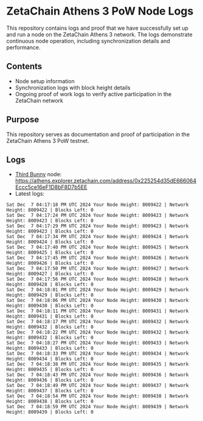 # ZetaChain Athens 3 PoW Node Logs
This repository contains logs and proof that we have successfully set up and run a node on the ZetaChain Athens 3 network. The logs demonstrate continuous node operation, including synchronization details and performance.

## Contents
- Node setup information
- Synchronization logs with block height details
- Ongoing proof of work logs to verify active participation in the ZetaChain network

## Purpose
This repository serves as documentation and proof of participation in the ZetaChain Athens 3 PoW testnet.

## Logs

- [Third Bunny](https://thirdbunny.xyz/) node: https://athens.explorer.zetachain.com/address/0x225254d35dE666064Eccc5ce16eF1D8bF8D7b5EE
- Latest logs:
```
Sat Dec  7 04:17:18 PM UTC 2024 Your Node Height: 8009422 | Network Height: 8009422 | Blocks Left: 0
Sat Dec  7 04:17:24 PM UTC 2024 Your Node Height: 8009423 | Network Height: 8009423 | Blocks Left: 0
Sat Dec  7 04:17:29 PM UTC 2024 Your Node Height: 8009423 | Network Height: 8009423 | Blocks Left: 0
Sat Dec  7 04:17:34 PM UTC 2024 Your Node Height: 8009424 | Network Height: 8009424 | Blocks Left: 0
Sat Dec  7 04:17:40 PM UTC 2024 Your Node Height: 8009425 | Network Height: 8009425 | Blocks Left: 0
Sat Dec  7 04:17:45 PM UTC 2024 Your Node Height: 8009426 | Network Height: 8009426 | Blocks Left: 0
Sat Dec  7 04:17:50 PM UTC 2024 Your Node Height: 8009427 | Network Height: 8009427 | Blocks Left: 0
Sat Dec  7 04:17:56 PM UTC 2024 Your Node Height: 8009428 | Network Height: 8009428 | Blocks Left: 0
Sat Dec  7 04:18:01 PM UTC 2024 Your Node Height: 8009429 | Network Height: 8009429 | Blocks Left: 0
Sat Dec  7 04:18:06 PM UTC 2024 Your Node Height: 8009430 | Network Height: 8009430 | Blocks Left: 0
Sat Dec  7 04:18:11 PM UTC 2024 Your Node Height: 8009431 | Network Height: 8009431 | Blocks Left: 0
Sat Dec  7 04:18:17 PM UTC 2024 Your Node Height: 8009432 | Network Height: 8009432 | Blocks Left: 0
Sat Dec  7 04:18:22 PM UTC 2024 Your Node Height: 8009432 | Network Height: 8009432 | Blocks Left: 0
Sat Dec  7 04:18:27 PM UTC 2024 Your Node Height: 8009433 | Network Height: 8009433 | Blocks Left: 0
Sat Dec  7 04:18:33 PM UTC 2024 Your Node Height: 8009434 | Network Height: 8009434 | Blocks Left: 0
Sat Dec  7 04:18:38 PM UTC 2024 Your Node Height: 8009435 | Network Height: 8009435 | Blocks Left: 0
Sat Dec  7 04:18:43 PM UTC 2024 Your Node Height: 8009436 | Network Height: 8009436 | Blocks Left: 0
Sat Dec  7 04:18:49 PM UTC 2024 Your Node Height: 8009437 | Network Height: 8009437 | Blocks Left: 0
Sat Dec  7 04:18:54 PM UTC 2024 Your Node Height: 8009438 | Network Height: 8009438 | Blocks Left: 0
Sat Dec  7 04:18:59 PM UTC 2024 Your Node Height: 8009439 | Network Height: 8009439 | Blocks Left: 0
```
